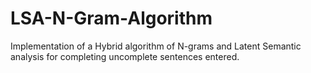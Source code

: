 # LSA-N-Gram-Algorithm
Implementation of a Hybrid algorithm of N-grams and Latent Semantic analysis for completing uncomplete sentences entered.
